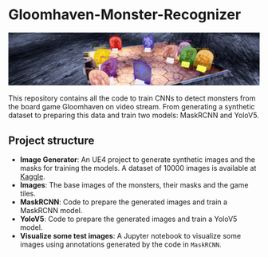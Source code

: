 # Gloomhaven-Monster-Recognizer

![Monsters with corresponding mask and bounding boxes](https://raw.githubusercontent.com/ericdepotter/Gloomhaven-Monster-Recognizer/master/cover.png)

This repository contains all the code to train CNNs to detect monsters from the board game Gloomhaven on video stream. From generating a synthetic dataset to preparing this data and train two models: MaskRCNN and YoloV5.

## Project structure

  * **Image Generator**: An UE4 project to generate synthetic images and the masks for training the models. A dataset of 10000 images is available at [Kaggle](https://www.kaggle.com/ericdepotter/synthetic-gloomhaven-monsters).
  * **Images**: The base images of the monsters, their masks and the game tiles.
  * **MaskRCNN**: Code to prepare the generated images and train a MaskRCNN model.
  * **YoloV5**: Code to prepare the generated images and train a YoloV5 model.
  * **Visualize some test images**: A Jupyter notebook to visualize some images using annotations generated by the code in ```MaskRCNN```.